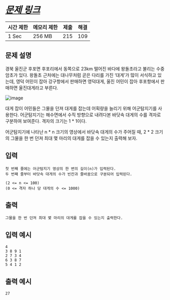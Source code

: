 # ***[문제 링크](https://codeup.kr/problem.php?id=2348)***

| 시간 제한 | 메모리 제한 | 제출 | 해결 |
| --- | --- | --- | --- |
| 1 Sec | 256 MB | 215 | 109 |

## **문제 설명**

경북 울진군 후포면 후포리에서 동쪽으로 23km 떨어진 바다에 왕돌초라고 불리는 수중 암초가 있다. 왕돌초 근처에는 대나무처럼 곧은 다리를 가진 ‘대게’가 많이 서식하고 있는데, 영덕 어민이 잡아 강구항에서 판매하면 영덕대게, 울진 어민이 잡아 후포항에서 판매하면 울진대게라고 부른다.

![image](https://github.com/wkdtjdwns/Python/assets/128266768/86086cc6-9379-439a-a0c7-ab0d64a3565b)

대게 잡이 어민들은 그물을 던져 대게를 잡는데 어획량을 늘리기 위해 어군탐지기를 사용한다. 어군탐지기는 해수면에서 수직 방향으로 내려다본 바닷속 대게의 수를 격자로 구분하여 보여준다. 격자의 크기는 1 * 1이다.

어군탐지기에 나타난 n * n 크기의 영상에서 바닷속 대게의 수가 주어질 때, 2 * 2 크기의 그물을 한 번 던져 최대 몇 마리의 대게를 잡을 수 있는지 출력해 보자.

## **입력**

```
첫 번째 줄에는 어군탐지기 영상의 한 변의 길이(n)가 입력된다.
두 번째 줄부터 바닷속 대게의 수가 빈칸과 줄바꿈으로 구분되어 입력된다.

(2 <= n <= 100)
(0 <= 격자 하나 당 대게의 수 <= 1000)
```

## **출력**

```
그물을 한 번 던져 최대 몇 마리의 대게를 잡을 수 있는지 출력한다.
```

## **입력 예시**

```
4
3 8 9 1
2 7 3 4
6 3 8 7
5 4 1 2
```

## **출력 예시**

```
27
```
